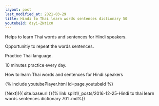 ```yaml
---
layout: post
last_modified_at: 2021-03-29
title: Hindi to Thai learn words sentences dictionary 50 
youtubeId: dzyi-ZNt1c0
---
```

 
 
Helps to learn Thai words and sentences for Hindi speakers.

Opportunitiy to repeat the words sentences. 

Practice Thai language. 
 
10 minutes practice every day. 
 
How to learn Thai words and sentences for Hindi speakers 
 
{% include youtubePlayer.html id=page.youtubeId %}
 
 
[Next]({{ site.baseurl }}{% link  split1/_posts/2016-12-25-Hindi to thai learn words sentences dictionary 701 .md%})
 
